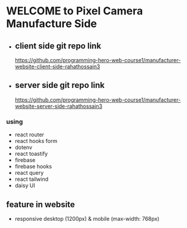 # WELCOME to Pixel Camera Manufacture Side

* ## client side git repo link

    https://github.com/programming-hero-web-course1/manufacturer-website-client-side-rahathossain3

* ## server side git repo link

    https://github.com/programming-hero-web-course1/manufacturer-website-server-side-rahathossain3


### using 
* react router
* react hooks form
* dotenv 
* react toastify 
* firebase
* firebase hooks
* react query
* react tailwind
* daisy UI

## feature in website
* responsive desktop (1200px) & mobile (max-width: 768px)